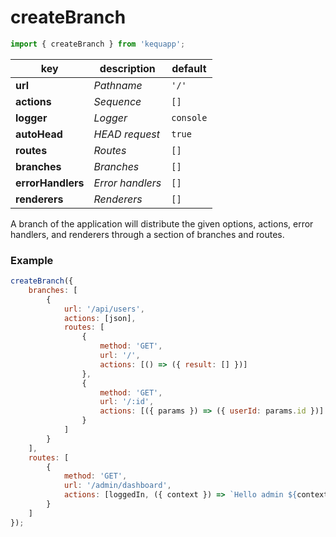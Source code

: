 # createBranch

```javascript
import { createBranch } from 'kequapp';
```

| key | description | default |
| ---- | ---- | ---- |
| **url** | *Pathname* | `'/'` |
| **actions** | *Sequence* | `[]` |
| **logger** | *Logger* | `console` |
| **autoHead** | *HEAD request* | `true` |
| **routes** | *Routes* | `[]` |
| **branches** | *Branches* | `[]` |
| **errorHandlers** | *Error handlers* | `[]` |
| **renderers** | *Renderers* | `[]` |

A branch of the application will distribute the given options, actions, error handlers, and renderers through a section of branches and routes.

### Example

```javascript
createBranch({
    branches: [
        {
            url: '/api/users',
            actions: [json],
            routes: [
                {
                    method: 'GET',
                    url: '/',
                    actions: [() => ({ result: [] })]
                },
                {
                    method: 'GET',
                    url: '/:id',
                    actions: [({ params }) => ({ userId: params.id })]
                }
            ]
        }
    ],
    routes: [
        {
            method: 'GET',
            url: '/admin/dashboard',
            actions: [loggedIn, ({ context }) => `Hello admin ${context.auth}`]
        }
    ]
});
```
